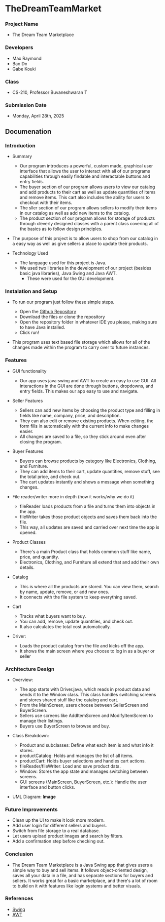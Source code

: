 # TheDreamTeamMarket

### Project Name
- The Dream Team Marketplace
### Developers
- Max Raymond
- Bao Do
- Gabe Kouki
### Class
- CS-210, Professor Buvaneshwaran T
### Submission Date
- Monday, April 28th, 2025

## Documenation
### Introduction
- Summary
    - Our program introduces a powerful, custom made, graphical user interface that allows the user to interact with all of our programs capabilities through easily findable and interactable buttons and entry fields.
    - The buyer section of our program allows users to view our catalog and add products to their cart as well as update quantities of items and remove items. This cart also includes the ability for users to checkout with their items.
    - The sller section of our program allows sellers to modify their items in our catalog as well as add new items to the catalog.
    - The product section of our program allows for storage of products through cleverly designed classes with a parent class covering all of the basics as to follow design principles.

- The purpose of this project is to allow users to shop from our catalog in a easy way as well as give sellers a place to update their products.

- Technology Used
    - The language used for this project is Java.
    - We used two libraries in the development of our project (besides basic java libraries), Java Swing and Java AWT.
        - These were used for the GUI development.
### Instalation and Setup
- To run our program just follow these simple steps.
    - Open the [Github Repository](https://www.github.com/maxr112/thedreamteammarket)
    - Download the files or clone the repository
    - Open the repository folder in whatever IDE you please, making sure to have Java installed.
    - Click run!

- This program uses text based file storage which allows for all of the changes made within the program to carry over to future instances.
### Features
- GUI functionality
    - Our app uses java swing and AWT to create an easy to use GUI. All interactions in the GUI are done through buttons, dropdowns, and entry fields. This makes our app easy to use and navigate.

- Seller Features
    - Sellers can add new items by choosing the product type and filling in fields like name, company, price, and description.
    - They can also edit or remove existing products. When editing, the form fills in automatically with the current info to make changes easier.
    - All changes are saved to a file, so they stick around even after closing the program.

- Buyer Features
    - Buyers can browse products by category like Electronics, Clothing, and Furniture.
    - They can add items to their cart, update quantities, remove stuff, see the total price, and check out.
    - The cart updates instantly and shows a message when something changes. 

- File reader/writer more in depth (how it works/why we do it)
    - fileReader loads products from a file and turns them into objects in the app.
    - fileWriter takes those product objects and saves them back into the file.
    - This way, all updates are saved and carried over next time the app is opened.

- Product Classes
    - There's a main Product class that holds common stuff like name, price, and quantity.
    - Electronics, Clothing, and Furniture all extend that and add their own details. 

- Catalog
    - This is where all the products are stored. You can view them, search by name, update, remove, or add new ones.
    - It connects with the file system to keep everything saved.

- Cart
    - Tracks what buyers want to buy.
    - You can add, remove, update quantities, and check out.
    - It also calculates the total cost automatically.

- Driver:
    - Loads the product catalog from the file and kicks off the app.
    - It shows the main screen where you choose to log in as a buyer or seller
### Architecture Design
- Overview:
    - The app starts with Driver.java, which reads in product data and sends it to the Window class. This class handles switching screens and stores shared stuff like the catalog and cart.
    - From the MainScreen, users choose between SellerScreen and BuyerScreen.
    - Sellers use screens like AddItemScreen and ModifyItemScreen to manage their listings.
    - Buyers use BuyerScreen to browse and buy.

- Class Breakdown:
    - Product and subclasses: Define what each item is and what info it stores.
    - productCatalog: Holds and manages the list of all items.
    - productCart: Holds buyer selections and handles cart actions.
    - fileReader/fileWriter: Load and save product data.
    - Window: Stores the app state and manages switching between screens.
    - GUI screens (MainScreen, BuyerScreen, etc.): Handle the user interface and button clicks.
    
- UML Diagram: **Image**
### Future Improvements
- Clean up the UI to make it look more modern.
- Add user login for different sellers and buyers.
- Switch from file storage to a real database.
- Let users upload product images and search by filters.
- Add a confirmation step before checking out.
### Conclusion
- The Dream Team Marketplace is a Java Swing app that gives users a simple way to buy and sell items. It follows object-oriented design, saves all your data in a file, and has separate sections for buyers and sellers. It works great for a basic marketplace, and there's a lot of room to build on it with features like login systems and better visuals.
### References
- [Swing](https://docs.oracle.com/javase/8/docs/api/index.html?javax/swing/package-summary.html)
- [AWT](https://docs.oracle.com/javase/8/docs/api/java/awt/package-frame.html)
